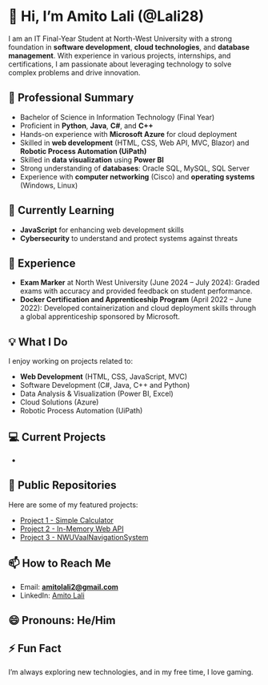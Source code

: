# 👋 Hi, I’m Amito Lali (@Lali28)

I am an IT Final-Year Student at North-West University with a strong foundation in **software development**, **cloud technologies**, and **database management**. With experience in various projects, internships, and certifications, I am passionate about leveraging technology to solve complex problems and drive innovation.

## 💼 Professional Summary
- Bachelor of Science in Information Technology (Final Year)
- Proficient in **Python**, **Java**, **C#**, and **C++**
- Hands-on experience with **Microsoft Azure**  for cloud deployment 
- Skilled in **web development** (HTML, CSS, Web API, MVC, Blazor) and **Robotic Process Automation (UiPath)**
- Skilled in **data visualization** using **Power BI**
- Strong understanding of **databases**: Oracle SQL, MySQL, SQL Server
- Experience with **computer networking** (Cisco) and **operating systems** (Windows, Linux)

## 🌱 Currently Learning
- **JavaScript** for enhancing web development skills
- **Cybersecurity** to understand and protect systems against threats

## 💼 Experience
- **Exam Marker** at North West University (June 2024 – July 2024): Graded exams with accuracy and provided feedback on student performance.
- **Docker Certification and Apprenticeship Program** (April 2022 – June 2022): Developed containerization and cloud deployment skills through a global apprenticeship sponsored by Microsoft.

## 💡 What I Do
I enjoy working on projects related to:
- **Web Development** (HTML, CSS, JavaScript, MVC)
- Software Development (C#, Java, C++ and Python)
- Data Analysis & Visualization (Power BI, Excel)
- Cloud Solutions (Azure)
- Robotic Process Automation (UiPath)

## 💻 Current Projects
- 

## 📂 Public Repositories
Here are some of my featured projects:
- [Project 1 - Simple Calculator](https://github.com/Lali28/Lali28_SimpleCalculator)
- [Project 2 - In-Memory Web API](https://github.com/Lali28/InMemory_WebAPI)
- [Project 3 - NWUVaalNavigationSystem](https://github.com/Lali28/NWU_Vaal_Campus_NavigationSystem)

## 📫 How to Reach Me
- Email: **amitolali2@gmail.com**
- LinkedIn: [Amito Lali](https://www.linkedin.com/in/amitolali)

## 😄 Pronouns: He/Him
## ⚡ Fun Fact
I’m always exploring new technologies, and in my free time, I love gaming.

<!---
Lali28/Lali28 is a ✨ special ✨ repository because its `README.md` (this file) appears on your GitHub profile.
You can click the Preview link to take a look at your changes.
--->
